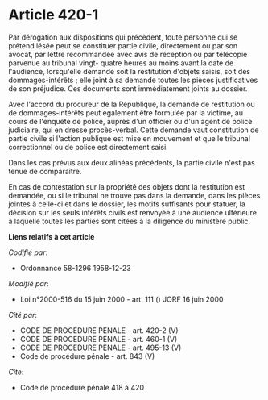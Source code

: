 # Article 420-1

Par dérogation aux dispositions qui précèdent, toute personne qui se prétend lésée peut se constituer partie civile,
directement ou par son avocat, par lettre recommandée avec avis de réception ou par télécopie parvenue au tribunal vingt-
quatre heures au moins avant la date de l'audience, lorsqu'elle demande soit la restitution d'objets saisis, soit des
dommages-intérêts ; elle joint à sa demande toutes les pièces justificatives de son préjudice. Ces documents sont
immédiatement joints au dossier.

Avec l'accord du procureur de la République, la demande de restitution ou de dommages-intérêts peut également être formulée
par la victime, au cours de l'enquête de police, auprès d'un officier ou d'un agent de police judiciaire, qui en dresse
procès-verbal. Cette demande vaut constitution de partie civile si l'action publique est mise en mouvement et que le tribunal
correctionnel ou de police est directement saisi.

Dans les cas prévus aux deux alinéas précédents, la partie civile n'est pas tenue de comparaître.

En cas de contestation sur la propriété des objets dont la restitution est demandée, ou si le tribunal ne trouve pas dans la
demande, dans les pièces jointes à celle-ci et dans le dossier, les motifs suffisants pour statuer, la décision sur les seuls
intérêts civils est renvoyée à une audience ultérieure à laquelle toutes les parties sont citées à la diligence du ministère
public.

**Liens relatifs à cet article**

_Codifié par_:

  - Ordonnance 58-1296 1958-12-23

_Modifié par_:

  - Loi n°2000-516 du 15 juin 2000 - art. 111 () JORF 16 juin 2000

_Cité par_:

  - CODE DE PROCEDURE PENALE - art. 420-2 (V)
  - CODE DE PROCEDURE PENALE - art. 460-1 (V)
  - CODE DE PROCEDURE PENALE - art. 495-13 (V)
  - Code de procédure pénale - art. 843 (V)

_Cite_:

  - Code de procédure pénale 418 à 420
